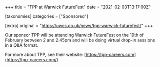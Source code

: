 +++
title = "TPP at Warwick FutureFest"
date = "2021-02-03T13:17:00Z"

[taxonomies]
categories = ["Sponsored"]

[extra]
original = "https://uwcs.co.uk/news/tpp-warwick-futurefest/"
+++

Our sponsor TPP will be attending Warwick FutureFest on the 19th of February between 2 and 2.45pm and will be doing virtual drop-in sessions in a Q\&A format.

For more about TPP, see their website: [https://tpp-careers.com](https://tpp-careers.com/)

